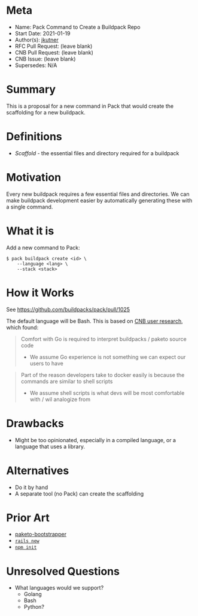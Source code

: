 # Meta
[meta]: #meta
- Name: Pack Command to Create a Buildpack Repo
- Start Date: 2021-01-19
- Author(s): [jkutner](https://github.com/jkutner)
- RFC Pull Request: (leave blank)
- CNB Pull Request: (leave blank)
- CNB Issue: (leave blank)
- Supersedes: N/A

# Summary
[summary]: #summary

This is a proposal for a new command in Pack that would create the scaffolding for a new buildpack.

# Definitions
[definitions]: #definitions

- *Scaffold* - the essential files and directory required for a buildpack

# Motivation
[motivation]: #motivation

Every new buildpack requires a few essential files and directories. We can make buildpack development easier by automatically generating these with a single command.

# What it is
[what-it-is]: #what-it-is

Add a new command to Pack:

```
$ pack buildpack create <id> \
    --language <lang> \
    --stack <stack>
```

# How it Works
[how-it-works]: #how-it-works

See https://github.com/buildpacks/pack/pull/1025

The default language will be Bash. This is based on [CNB user research](https://docs.google.com/document/d/1uNE8qkvhBCLIQUjIEbOTfT1epEt9_nHk_fNc64YPEvY/edit), which found:

> Comfort with Go is required to interpret buildpacks / paketo source code
> * We assume Go experience is not something we can expect our users to have

> Part of the reason developers take to docker easily is because the commands are similar to shell scripts
> * We assume shell scripts is what devs will be most comfortable with / wil analogize from

# Drawbacks
[drawbacks]: #drawbacks

* Might be too opinionated, especially in a compiled language, or a language that uses a library.

# Alternatives
[alternatives]: #alternatives

- Do it by hand
- A separate tool (no Pack) can create the scaffolding

# Prior Art
[prior-art]: #prior-art

- [paketo-bootstrapper](https://github.com/paketo-community/bootstrapper)
- [`rails new`](https://guides.rubyonrails.org/command_line.html)
- [`npm init`](https://docs.npmjs.com/cli/v6/commands/npm-init)

# Unresolved Questions
[unresolved-questions]: #unresolved-questions

- What languages would we support?
    - Golang
    - Bash
    - Python?
